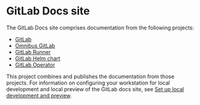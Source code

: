 # GitLab Docs site

The GitLab Docs site comprises documentation from the following projects:

- [GitLab](https://gitlab.com/gitlab-org/gitlab)
- [Omnibus GitLab](https://gitlab.com/gitlab-org/omnibus-gitlab)
- [GitLab Runner](https://gitlab.com/gitlab-org/gitlab-runner)
- [GitLab Helm chart](https://gitlab.com/gitlab-org/charts/gitlab)
- [GitLab Operator](https://gitlab.com/gitlab-org/cloud-native/gitlab-operator)

This project combines and publishes the documentation from those projects. For information on configuring your workstation for local development and local preview of the GitLab
docs site, see [Set up local development and preview](setup.md).
